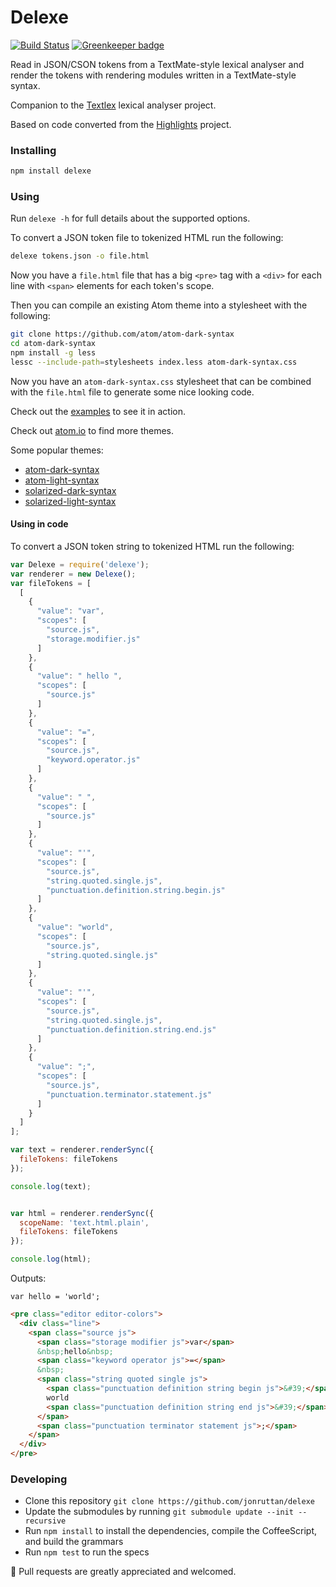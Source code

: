# Delexe

[![Build Status](https://travis-ci.org/jonruttan/delexe.svg)](https://travis-ci.org/jonruttan/delexe)
[![Greenkeeper badge](https://badges.greenkeeper.io/jonruttan/delexe.svg)](https://greenkeeper.io/)

Read in JSON/CSON tokens from a TextMate-style lexical analyser and render the tokens with rendering modules written in a TextMate-style syntax.

Companion to the [Textlex](https://github.com/jonruttan/textlex) lexical analyser project.

Based on code converted from the [Highlights](https://github.com/atom/highlights) project.

### Installing

```sh
npm install delexe
```

### Using

Run `delexe -h` for full details about the supported options.

To convert a JSON token file to tokenized HTML run the following:

```sh
delexe tokens.json -o file.html
```

Now you have a `file.html` file that has a big `<pre>` tag with a `<div>` for
each line with `<span>` elements for each token's scope.

Then you can compile an existing Atom theme into a stylesheet with the
following:

```sh
git clone https://github.com/atom/atom-dark-syntax
cd atom-dark-syntax
npm install -g less
lessc --include-path=stylesheets index.less atom-dark-syntax.css
```

Now you have an `atom-dark-syntax.css` stylesheet that can be combined with
the `file.html` file to generate some nice looking code.

Check out the [examples](https://jonruttan.github.io/delexe/examples) to see
it in action.

Check out [atom.io](https://atom.io/packages) to find more themes.

Some popular themes:
  * [atom-dark-syntax](https://github.com/atom/atom-dark-syntax)
  * [atom-light-syntax](https://github.com/atom/atom-light-syntax)
  * [solarized-dark-syntax](https://github.com/atom/solarized-dark-syntax)
  * [solarized-light-syntax](https://github.com/atom/solarized-light-syntax)

#### Using in code

To convert a JSON token string to tokenized HTML run the following:

```js
var Delexe = require('delexe');
var renderer = new Delexe();
var fileTokens = [
  [
    {
      "value": "var",
      "scopes": [
        "source.js",
        "storage.modifier.js"
      ]
    },
    {
      "value": " hello ",
      "scopes": [
        "source.js"
      ]
    },
    {
      "value": "=",
      "scopes": [
        "source.js",
        "keyword.operator.js"
      ]
    },
    {
      "value": " ",
      "scopes": [
        "source.js"
      ]
    },
    {
      "value": "'",
      "scopes": [
        "source.js",
        "string.quoted.single.js",
        "punctuation.definition.string.begin.js"
      ]
    },
    {
      "value": "world",
      "scopes": [
        "source.js",
        "string.quoted.single.js"
      ]
    },
    {
      "value": "'",
      "scopes": [
        "source.js",
        "string.quoted.single.js",
        "punctuation.definition.string.end.js"
      ]
    },
    {
      "value": ";",
      "scopes": [
        "source.js",
        "punctuation.terminator.statement.js"
      ]
    }
  ]
];

var text = renderer.renderSync({
  fileTokens: fileTokens
});

console.log(text);


var html = renderer.renderSync({
  scopeName: 'text.html.plain',
  fileTokens: fileTokens
});

console.log(html);
```

Outputs:

```
var hello = 'world';
```

```html
<pre class="editor editor-colors">
  <div class="line">
    <span class="source js">
      <span class="storage modifier js">var</span>
      &nbsp;hello&nbsp;
      <span class="keyword operator js">=</span>
      &nbsp;
      <span class="string quoted single js">
        <span class="punctuation definition string begin js">&#39;</span>
        world
        <span class="punctuation definition string end js">&#39;</span>
      </span>
      <span class="punctuation terminator statement js">;</span>
    </span>
  </div>
</pre>
```

### Developing

* Clone this repository `git clone https://github.com/jonruttan/delexe`
* Update the submodules by running `git submodule update --init --recursive`
* Run `npm install` to install the dependencies, compile the CoffeeScript, and
  build the grammars
* Run `npm test` to run the specs

:green_heart: Pull requests are greatly appreciated and welcomed.
